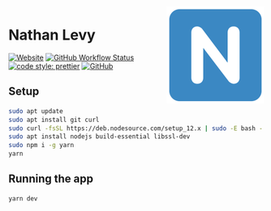 <!-- markdownlint-disable MD033 MD041 -->

<img src="public/logo192.png" height="192px" align="right" alt="Nathan Levy Logo"/>

# Nathan Levy

[![Website](https://img.shields.io/website?url=https://nathanlevy.com)](https://nathanlevy.com)
[![GitHub Workflow Status](https://img.shields.io/github/workflow/status/NatelevAU/natelev/Build)](https://github.com/NatelevAU/natelev/actions)
[![code style: prettier](https://img.shields.io/badge/code_style-prettier-ff69b4.svg?label=style)](https://github.com/prettier/prettier)
[![GitHub](https://img.shields.io/github/license/NatelevAU/natelev)](https://choosealicense.com/licenses/isc/)

## Setup

```bash
sudo apt update
sudo apt install git curl
sudo curl -fsSL https://deb.nodesource.com/setup_12.x | sudo -E bash -
sudo apt install nodejs build-essential libssl-dev
sudo npm i -g yarn
yarn
```

## Running the app

```bash
yarn dev
```
